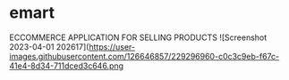 # emart
ECCOMMERCE APPLICATION FOR SELLING PRODUCTS
![Screenshot 2023-04-01 202617](https://user-images.githubusercontent.com/126646857/229296960-c0c3c9eb-f67c-41e4-8d34-711dced3c646.png
